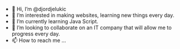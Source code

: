 - 👋 Hi, I’m @djordjelukic
- 👀 I’m interested in making websites, learning new things every day.
- 🌱 I’m currently learning Java Script.
- 💞️ I’m looking to collaborate on an IT company that will allow me to progress every day.
- 📫 How to reach me ...

<!---
djordjelukic/djordjelukic is a ✨ special ✨ repository because its `README.md` (this file) appears on your GitHub profile.
You can click the Preview link to take a look at your changes.
--->
